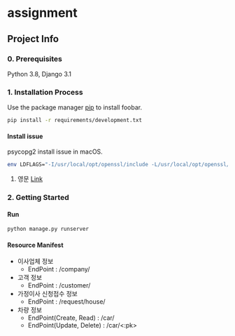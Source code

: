 # assignment
## Project Info
### 0. Prerequisites
Python 3.8, Django 3.1
### 1. Installation Process
Use the package manager [pip](https://pypi.org/project/pip/) to install foobar.
```bash
pip install -r requirements/development.txt
```
#### Install issue
psycopg2 install issue in macOS.
```bash
env LDFLAGS="-I/usr/local/opt/openssl/include -L/usr/local/opt/openssl/lib" pip install psycopg2
```
1. 영문 [Link](https://stackoverflow.com/a/39244687)
### 2. Getting Started
#### Run
```bash
python manage.py runserver
```

#### Resource Manifest
- 이사업체 정보
    - EndPoint : /company/
- 고객 정보
    - EndPoint : /customer/
- 가정이사 신청접수 정보
    - EndPoint : /request/house/
- 차량 정보 
    - EndPoint(Create, Read) : /car/
    - EndPoint(Update, Delete) : /car/<:pk>